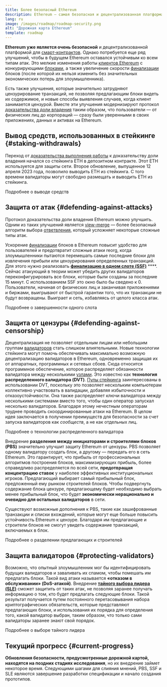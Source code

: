 ```yaml
---
title: Более безопасный Ethereum
description: Ethereum — самая безопасная и децентрализованная платформа для смарт-контрактов из существующих. Однако потребуется еще ряд улучшений, чтобы в будущем Ethereum оставался устойчивым к любому уровню атак.
lang: ru
image: /images/roadmap/roadmap-security.png
alt: "Дорожная карта Ethereum"
template: roadmap
---
```


**Ethereum уже является очень безопасной** и децентрализованной платформой для [смарт-контрактов](/glossary/#smart-contract). Однако потребуется еще ряд улучшений, чтобы в будущем Ethereum оставался устойчивым ко всем типам атак. Это мелкие изменения работы [клиентов Ethereum](/glossary/#consensus-client) с конкурирующими [блоками](/glossary/#block), а также увеличение скорости [финализации](/developers/docs/consensus-mechanisms/pos/#finality) блоков (после которой их нельзя изменить без значительных экономических потерь для злоумышленника).

Есть также улучшения, которые значительно затрудняют цензурирование транзакций, не позволяя предлагающим блоки видеть их содержимое, и новые способы выявления случаев, когда клиент занимается цензурой. Вместе эти улучшения модернизируют протокол [доказательства доли владения](/glossary/#pos) таким образом, что пользователи — от физических лиц до корпораций — сразу были уверенными в своих приложениях, данных и активах на Ethereum.

## Вывод средств, использованных в стейкинге {#staking-withdrawals}

Переход от [доказательства выполнения работы](/glossary/#pow) к доказательству доли владения начался со стейкинга ETH в депозитном контракте. Этот ЕТН используется для защиты сети. Второе обновление, выпущенное 12 апреля 2023 года, позволило выводить ETH из стейкинга. С того времени валидаторы могут свободно размещать и выводить ETH из стейкинга.

<ButtonLink variant="outline-color" to="/staking/withdrawals/">Подробнее о выводе средств</ButtonLink>

## Защита от атак {#defending-against-attacks}

Протокол доказательства доли владения Ethereum можно улучшить. Одним из таких улучшений является [view-merge](https://ethresear.ch/t/view-merge-as-a-replacement-for-proposer-boost/13739) — более безопасный алгоритм выбора [ответвления](/glossary/#fork), который усложняет некоторые сложные типы атак.

Ускорение [финализации](/glossary/#finality) блоков в Ethereum повысит удобство для пользователей и предотвратит сложные атаки reorg, когда злоумышленники пытаются перемешать самые последние блоки для извлечения прибыли или цензурирования определенных транзакций. Для этого нужно реализовать [**финализацию в одном слоте (SSF)**](/roadmap/single-slot-finality/) ****. Сейчас атакующий в теории может убедить других валидаторов переконфигурировать все блоки, которые были созданы за последние 15 минут. С использованием SSF это окно было бы сведено к 0. Пользователи, начиная от физических лиц и заканчивая приложениями и биржами, выигрывают от быстрой гарантии того, что их транзакции не будут возвращены. Выиграет и сеть, избавляясь от целого класса атак.

<ButtonLink variant="outline-color" to="/roadmap/single-slot-finality/">Подробнее о завершенности одного слота</ButtonLink>

## Защита от цензуры {#defending-against-censorship}

Децентрализация не позволяет отдельным лицам или небольшим группам [валидаторов](/glossary/#validator) стать слишком влиятельными. Новые технологии стейкинга могут помочь обеспечивать максимально возможную децентрализацию валидаторов в Ethereum, одновременно защищая их от аппаратных, программных и сетевых сбоев. Сюда относится программное обеспечение, которое распределяет обязанности валидатора между несколькими [узлами](/glossary/#node). Это известно как **технология распределенного валидатора (DVT)**. [Пулы стейкинга](/glossary/#staking-pool) заинтересованы в использовании DVT, поскольку это позволяет нескольким компьютерам коллективно участвовать в валидации, добавляя избыточности и отказоустойчивости. Она также распределяет ключи валидатора между несколькими системами вместо того, чтобы один оператор запускал несколько валидаторов. Благодаря этому нечестным операторам труднее проводить скоординированные атаки на Ethereum. В целом идея заключается в получении преимуществ для безопасности за счет запуска валидаторов как _сообществ_, а не как отдельных лиц.

<ButtonLink variant="outline-color" to="/staking/dvt/">Подробнее о технологии распределенного валидатора</ButtonLink>

Внедрение **разделения между инициаторами и строителями блоков (PBS)** значительно улучшит защиту Ethereum от цензуры. PBS позволяет одному валидатору создать блок, а другому — передать его в сеть Ethereum. Это гарантирует, что прибыль от профессиональных алгоритмов построения блоков, максимизирующих прибыль, более справедливо распределяется по всей сети, **предотвращая концентрацию ставок** у наиболее эффективных институциональных игроков. Предлагающий выбирает самый прибыльный блок, предложенный ему рынком строителей блоков. Чтобы подвергнуть содержание блока цензуре, предлагающему будет необходимо выбрать менее прибыльный блок, что будет **экономически нерационально и очевидно для остальных валидаторов** в сети.

Существуют возможные дополнения к PBS, такие как зашифрованные транзакции и списки вхождений, которые могут еще больше повысить устойчивость Ethereum к цензуре. Благодаря им предлагающие и строители блоков не смогут увидеть содержание транзакций, включаемых в блок.

<ButtonLink variant="outline-color" to="/roadmap/pbs/">Подробнее о разделении предлагающих и строителей</ButtonLink>

## Защита валидаторов {#protecting-validators}

Возможно, что опытный злоумышленник мог бы идентифицировать будущих валидаторов и заваливать их спамом, чтобы помешать им предлагать блоки. Такой вид атаки называется **«отказом в обслуживании»‎ (DoS-атакой)**. Внедрение [**тайного выбора лидера (SLE)**](/roadmap/secret-leader-election) сможет защитить от таких атак, не позволяя заранее получать информацию о том, кто будет предлагать следующие блоки. Такой результат получается путем постоянного перетасовывания набора криптографических обязательств, которые представляют предлагающих блоки, и использования их порядка для определения того, какой валидатор выбран, таким образом, что только сами валидаторы заранее знают свой порядок.

<ButtonLink variant="outline-color" to="/roadmap/secret-leader-election">Подробнее о выборе тайного лидера</ButtonLink>

## Текущий прогресс {#current-progress}

**Обновления безопасности, предусмотренные дорожной картой, находятся на поздних стадиях исследования**, но их внедрение займет некоторое время. Следующими шагами для слияния мнений, PBS, SSF и SLE являются завершение разработки спецификации и начало создания прототипов.
